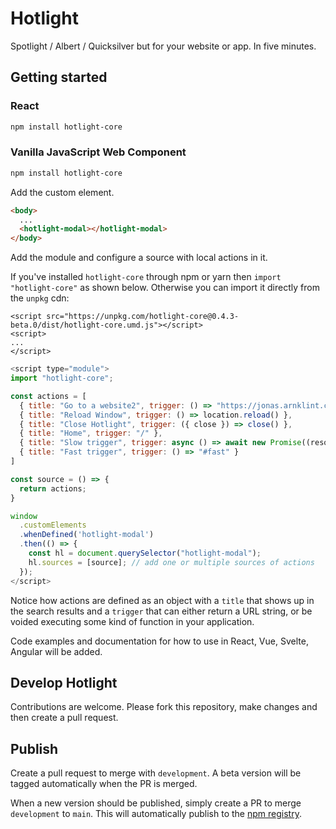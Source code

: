 # Hotlight

Spotlight / Albert / Quicksilver but for your website or app. In five minutes.

## Getting started

### React

```bash
npm install hotlight-core
```

### Vanilla JavaScript Web Component

```bash
npm install hotlight-core
```

Add the custom element.

```html
<body>
  ...
  <hotlight-modal></hotlight-modal>
</body>
```

Add the module and configure a source with local actions in it.

If you've installed `hotlight-core` through npm or yarn then `import "hotlight-core"` as shown below. Otherwise you can import it directly from the `unpkg` cdn:

```
<script src="https://unpkg.com/hotlight-core@0.4.3-beta.0/dist/hotlight-core.umd.js"></script>
<script>
...
</script>
```

```js
<script type="module">
import "hotlight-core";

const actions = [
  { title: "Go to a website2", trigger: () => "https://jonas.arnklint.com" },
  { title: "Reload Window", trigger: () => location.reload() },
  { title: "Close Hotlight", trigger: ({ close }) => close() },
  { title: "Home", trigger: "/" },
  { title: "Slow trigger", trigger: async () => await new Promise((resolve) => setTimeout(() => resolve("#slow"), 1000)) },
  { title: "Fast trigger", trigger: () => "#fast" }
]

const source = () => {
  return actions;
}

window
  .customElements
  .whenDefined('hotlight-modal')
  .then(() => {
    const hl = document.querySelector("hotlight-modal");
    hl.sources = [source]; // add one or multiple sources of actions
  });
</script>
```

Notice how actions are defined as an object with a `title` that shows up in the search results and a `trigger` that can either return a URL string, or be voided executing some kind of function in your application.

Code examples and documentation for how to use in React, Vue, Svelte, Angular will be added.

## Develop Hotlight

Contributions are welcome. Please fork this repository, make changes and then create a pull request.

## Publish

Create a pull request to merge with `development`. A beta version will be tagged automatically when the PR is merged.

When a new version should be published, simply create a PR to merge `development` to `main`. This will automatically publish to the [npm registry](https://npmjs.com).
